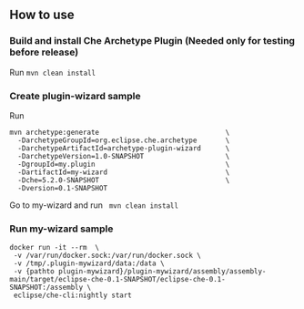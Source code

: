 ## How to use
### Build and install Che Archetype Plugin (Needed only for testing before release) 
Run  ```mvn clean install```
### Create plugin-wizard sample
Run
```
mvn archetype:generate                               \
  -DarchetypeGroupId=org.eclipse.che.archetype       \
  -DarchetypeArtifactId=archetype-plugin-wizard      \
  -DarchetypeVersion=1.0-SNAPSHOT                    \
  -DgroupId=my.plugin                                \
  -DartifactId=my-wizard                             \
  -Dche=5.2.0-SNAPSHOT                               \
  -Dversion=0.1-SNAPSHOT                             
```
Go to my-wizard and run ``` mvn clean install```
### Run my-wizard sample
```
docker run -it --rm  \
 -v /var/run/docker.sock:/var/run/docker.sock \
 -v /tmp/.plugin-mywizard/data:/data \
 -v {pathto plugin-mywizard}/plugin-mywizard/assembly/assembly-main/target/eclipse-che-0.1-SNAPSHOT/eclipse-che-0.1-SNAPSHOT:/assembly \
 eclipse/che-cli:nightly start

```




